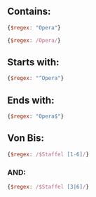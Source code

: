 
## Contains:
```javascript
{$regex: "Opera"}
```

```Javascript
{$regex: /Opera/}
```
## Starts with:
```js
{$regex: "^Opera"}
```
## Ends with:
```js
{$regex: "Opera$"}
```
## Von Bis:
```js
{$regex: /$Staffel [1-6]/}
```

### AND:
```js
{$regex: /$Staffel [3|6]/}
```